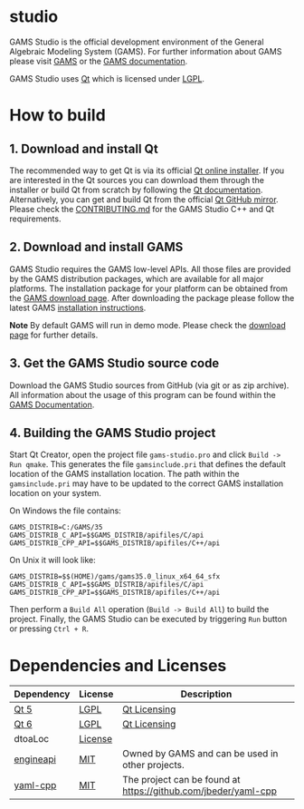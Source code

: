# studio

GAMS Studio is the official development environment of the General Algebraic Modeling System (GAMS). For further information about GAMS please visit [GAMS](https://www.gams.com) or the [GAMS documentation](https://www.gams.com/latest/docs/).

GAMS Studio uses [Qt](https://www.qt.io/) which is licensed under [LGPL](https://www.gnu.org/licenses/lgpl-3.0.en.html). 

# How to build

## 1. Download and install Qt ##

The recommended way to get Qt is via its official [Qt online installer](https://www.qt.io/).
If you are interested in the Qt sources you can download them through the 
installer or build Qt from scratch by following the [Qt documentation](https://doc.qt.io/qt-5/build-sources.html).
Alternatively, you can get and build Qt from the official [Qt GitHub mirror](https://github.com/qt/qt5).
Please check the [CONTRIBUTING.md](CONTRIBUTING.md) for the GAMS Studio C++ and Qt requirements.

## 2. Download and install GAMS ##

GAMS Studio requires the GAMS low-level APIs. All those files are provided by the GAMS distribution packages, which are available for all major platforms. The installation package for your platform can be obtained from the [GAMS download page](https://www.gams.com/download/). After downloading the package please follow the latest GAMS [installation instructions](https://www.gams.com/latest/docs/UG_MAIN.html#UG_INSTALL).

**Note** By default GAMS will run in demo mode. Please check the [download page](https://www.gams.com/download/) for further details.

## 3. Get the GAMS Studio source code ##

Download the GAMS Studio sources from GitHub (via git or as zip archive). All information about the usage of this program can be found within the [GAMS Documentation](https://www.gams.com/latest/docs/T_STUDIO.html).

## 4. Building the GAMS Studio project ##

Start Qt Creator, open the project file `gams-studio.pro` and click `Build -> Run qmake`. This generates the file `gamsinclude.pri` that defines the default location of the GAMS installation location. The path within the `gamsinclude.pri` may have to be updated to the correct GAMS installation location on your system.

On Windows the file contains:
```
GAMS_DISTRIB=C:/GAMS/35
GAMS_DISTRIB_C_API=$$GAMS_DISTRIB/apifiles/C/api
GAMS_DISTRIB_CPP_API=$$GAMS_DISTRIB/apifiles/C++/api
```
On Unix it will look like:
```
GAMS_DISTRIB=$$(HOME)/gams/gams35.0_linux_x64_64_sfx
GAMS_DISTRIB_C_API=$$GAMS_DISTRIB/apifiles/C/api
GAMS_DISTRIB_CPP_API=$$GAMS_DISTRIB/apifiles/C++/api
```

Then perform a `Build All` operation (`Build -> Build All`) to build the project. Finally, the GAMS Studio can be executed by triggering `Run` button or pressing `Ctrl + R`.

# Dependencies and Licenses

| Dependency | License | Description |
| ------ | ------ | ------ |
| [Qt 5](https://www.qt.io/) | [LGPL](https://doc.qt.io/qt-5/lgpl.html) | [Qt Licensing](https://doc.qt.io/qt-5/licensing.html) |
| [Qt 6](https://www.qt.io/) | [LGPL](https://doc.qt.io/qt-6/lgpl.html) | [Qt Licensing](https://doc.qt.io/qt-6/licensing.html) |
| dtoaLoc | [License](src/numerics/README.md) | |
| [engineapi](extern/engineapi/) | [MIT](extern/engineapi/README.md) | Owned by GAMS and can be used in other projects. |
| [yaml-cpp](extern/yaml-cpp/) | [MIT](extern/yaml-cpp/LICENSE/) | The project can be found at https://github.com/jbeder/yaml-cpp |

